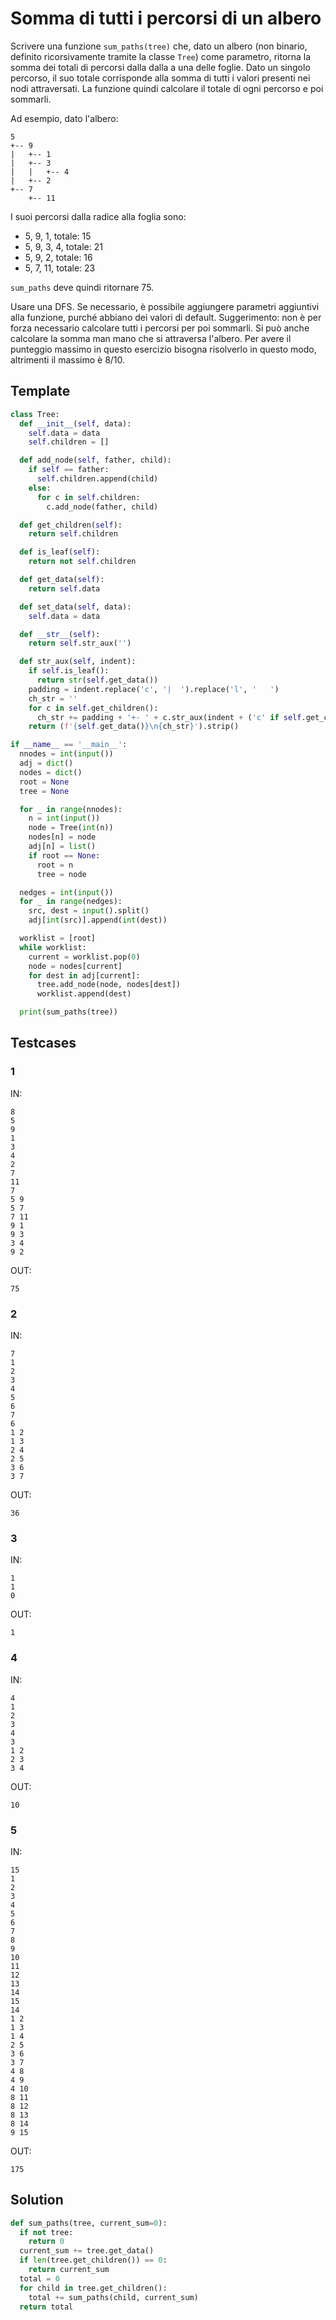 # Somma di tutti i percorsi di un albero

Scrivere una funzione `sum_paths(tree)` che, dato un albero (non binario, definito ricorsivamente tramite la classe `Tree`) come parametro, ritorna la somma dei totali di percorsi dalla dalla a una delle foglie. Dato un singolo percorso, il suo totale corrisponde alla somma di tutti i valori presenti nei nodi attraversati. La funzione quindi calcolare il totale di ogni percorso e poi sommarli.

Ad esempio, dato l'albero:
```
5
+-- 9
|   +-- 1
|   +-- 3
|   |   +-- 4
|   +-- 2
+-- 7
    +-- 11
```

I suoi percorsi dalla radice alla foglia sono:
- 5, 9, 1, totale: 15
- 5, 9, 3, 4, totale: 21
- 5, 9, 2, totale: 16
- 5, 7, 11, totale: 23

`sum_paths` deve quindi ritornare 75.

Usare una DFS. Se necessario, è possibile aggiungere parametri aggiuntivi alla funzione, purché abbiano dei valori di default. Suggerimento: non è per forza necessario calcolare tutti i percorsi per poi sommarli. Si può anche calcolare la somma man mano che si attraversa l'albero. Per avere il punteggio massimo in questo esercizio bisogna risolverlo in questo modo, altrimenti il massimo è 8/10.

## Template

```py
class Tree:
  def __init__(self, data):
    self.data = data
    self.children = []

  def add_node(self, father, child):
    if self == father:
      self.children.append(child)
    else:
      for c in self.children:
        c.add_node(father, child)

  def get_children(self):
    return self.children

  def is_leaf(self):
    return not self.children

  def get_data(self):
    return self.data

  def set_data(self, data):
    self.data = data

  def __str__(self):
    return self.str_aux('')

  def str_aux(self, indent):
    if self.is_leaf():
      return str(self.get_data())
    padding = indent.replace('c', '|  ').replace('l', '   ')
    ch_str = ''
    for c in self.get_children():
      ch_str += padding + '+- ' + c.str_aux(indent + ('c' if self.get_children().index(c) != len(self.get_children()) - 1 else 'l')) + '\n'
    return (f'{self.get_data()}\n{ch_str}').strip()

if __name__ == '__main__':
  nnodes = int(input())
  adj = dict()
  nodes = dict()
  root = None
  tree = None

  for _ in range(nnodes):
    n = int(input())
    node = Tree(int(n))
    nodes[n] = node
    adj[n] = list()
    if root == None:
      root = n
      tree = node

  nedges = int(input())
  for _ in range(nedges):
    src, dest = input().split()
    adj[int(src)].append(int(dest))

  worklist = [root]
  while worklist:
    current = worklist.pop(0)
    node = nodes[current]
    for dest in adj[current]:
      tree.add_node(node, nodes[dest])
      worklist.append(dest)

  print(sum_paths(tree))
```

## Testcases

### 1

IN:
```
8
5
9
1
3
4
2
7
11
7
5 9
5 7
7 11
9 1
9 3
3 4
9 2
```

OUT:
```
75
```

### 2

IN:
```
7
1
2
3
4
5
6
7
6
1 2
1 3
2 4
2 5
3 6
3 7
```

OUT:
```
36
```

### 3

IN:
```
1
1
0
```

OUT:
```
1
```

### 4

IN:
```
4
1
2
3
4
3
1 2
2 3
3 4
```

OUT:
```
10
```

### 5

IN:
```
15
1
2
3
4
5
6
7
8
9
10
11
12
13
14
15
14
1 2
1 3
1 4
2 5
3 6
3 7
4 8
4 9
4 10
8 11
8 12
8 13
8 14
9 15
```

OUT:
```
175
```

## Solution

```py
def sum_paths(tree, current_sum=0):
  if not tree:
    return 0
  current_sum += tree.get_data()
  if len(tree.get_children()) == 0:
    return current_sum
  total = 0
  for child in tree.get_children():
    total += sum_paths(child, current_sum)
  return total
```
